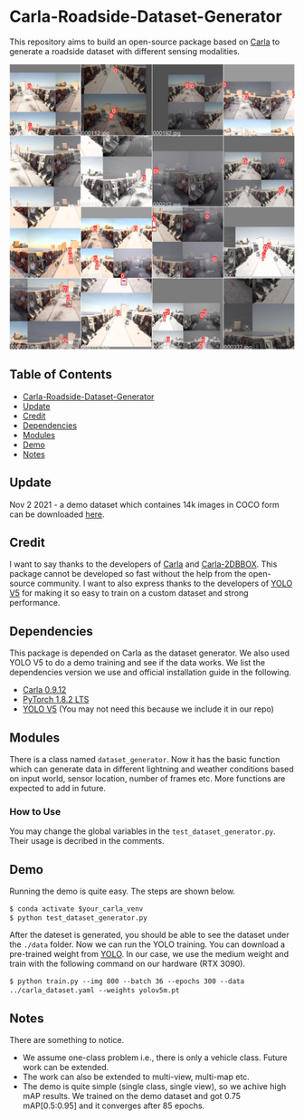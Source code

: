 # Carla-Roadside-Dataset-Generator
This repository aims to build an open-source package based on [Carla](https://carla.org/) to generate a roadside dataset with different sensing modalities.

![](figures/train_batch0.jpg)


## Table of Contents
- [Carla-Roadside-Dataset-Generator](#Carla-Roadside-Dataset-Generator)
- [Update](#update)
- [Credit](#credit)
- [Dependencies](#dependencies)
- [Modules](#modules)
- [Demo](#demo)
- [Notes](#notes)

## Update
Nov 2 2021 - a demo dataset which containes 14k images in COCO form can be downloaded [here](https://drive.google.com/file/d/1GH1iNbmMFFKhFslynpXsFe9sIMqII-XK/view?usp=sharing).

## Credit
I want to say thanks to the developers of [Carla](https://carla.org/) and [Carla-2DBBOX](https://github.com/MukhlasAdib/CARLA-2DBBox). This package cannot be developed so fast without the help from the open-source community. I want to also express thanks to the developers of [YOLO V5](https://github.com/ultralytics/yolov5) for making it so easy to train on a custom dataset and strong performance.

## Dependencies
This package is depended on Carla as the dataset generator. We also used YOLO V5 to do a demo training and see if the data works. We list the dependencies version we use and official installation guide in the following.
* [Carla 0.9.12](https://github.com/carla-simulator/carla/releases/tag/0.9.12)
* [PyTorch 1.8.2 LTS](https://pytorch.org/get-started/locally/)
* [YOLO V5](https://github.com/ultralytics/yolov5) (You may not need this because we include it in our repo)

## Modules
There is a class named `dataset_generator`. Now it has the basic function which can generate data in different lightning and weather conditions based on input world, sensor location, number of frames etc. More functions are expected to add in future.

### How to Use
You may change the global variables in the `test_dataset_generator.py`. Their usage is decribed in the comments.

## Demo
Running the demo is quite easy. The steps are shown below.
```
$ conda activate $your_carla_venv
$ python test_dataset_generator.py
```
After the dateset is generated, you should be able to see the dataset under the `./data` folder. Now we can run the YOLO training. You can download a pre-trained weight from [YOLO](https://github.com/ultralytics/yolov5). In our case, we use the medium weight and train with the following command on our hardware (RTX 3090).
```
$ python train.py --img 800 --batch 36 --epochs 300 --data ../carla_dataset.yaml --weights yolov5m.pt
```

## Notes
There are something to notice.
* We assume one-class problem i.e., there is only a vehicle class. Future work can be extended.
* The work can also be extended to multi-view, multi-map etc.
* The demo is quite simple (single class, single view), so we achive high mAP results. We trained on the demo dataset and got 0.75 mAP[0.5:0.95] and it converges after 85 epochs.
